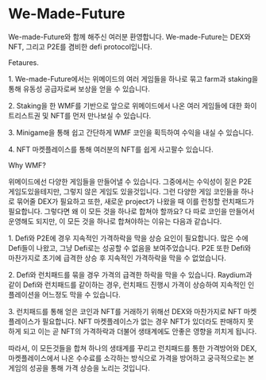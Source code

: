 # We-Made-Future

We-made-Future와 함께 해주신 여러분 환영합니다. We-made-Future는 DEX와 NFT, 그리고 P2E를 겸비한 defi protocol입니다.

Fetaures.

1\. We-made-Future에서는 위메이드의 여러 게임들을 하나로 묶고 farm과 staking을 통해 유동성 공급자로써 보상을 얻을 수 있습니다.

2\. Staking을 한 WMF를 기반으로 앞으로 위메이드에서 나온 여러 게임들에 대한 화이트리스트권 및 NFT를 먼저 만나보실 수 있습니다.

3\. Minigame을 통해 쉽고 간단하게 WMF 코인을 획득하여 수익을 내실 수 있습니다.

4\. NFT 마켓플레이스를 통해 여러분의 NFT를 쉽게 사고팔수 있습니다.

Why WMF?

위메이드에선 다양한 게임들을 만들어낼 수 있습니다. 그중에서는 수익성이 짙은 P2E 게임도있을테지만, 그렇지 않은 게임도 있을것입니다.  그런 다양한 게임 코인들을 하나로 묶어줄 DEX가 필요하고 또한, 새로운 project가 나왔을 때 이를 런칭할 런치패드가 필요합니다. 그렇다면 왜 이 모든 것을 하나로 합쳐야 할까요? 다 따로 코인을 만들어서 운영해도 되지만, 이 모든 것을 하나로 합쳐야하는 이유는 다음과 같습니다.

1\. Defi와 P2E에 경우 지속적인 가격하락을 막을 상승 요인이 필요합니다. 많은 수에 Defi들이 나왔고, 그냥 Defi로는 성공할 수 없음을 보여주었습니다. P2E 또한 Defi와 마찬가지로 초기에 급격한 상승 후 지속적인 가격하락을 막을 수 없었습니다.

2\. Defi와 런치패드를 묶을 경우 가격의 급격한 하락을 막을 수 있습니다. Raydium과 같이 Defi와 런치패드를 같이하는 경우, 런치패드 진행시 가격이 상승하여 지속적인 인플레이션을 어느정도 막을 수 있습니다.

3\. 런치패드를 통해 얻은 코인과 NFT를 거래하기 위해선 DEX와 마찬가지로 NFT 마켓플레이스가 필요합니다. NFT 마켓플레이스가 없는 경우 NFT가 있더라도 판매하지 못하게 되고 이는 곧 NFT의 가격하락과 더불어 생태계에도 안좋은 영향을 끼치게 됩니다.

따라서, 이 모든것들을 합쳐 하나의 생태계를 꾸리고 런치패드를 통한 가격방어와 DEX, 마켓플레이스에서 나온 수수료를 소각하는 방식으로 가격을 방어하고 궁극적으로는 본게임의 성공을 통해 가격 상승을 노리는 것입니다.
